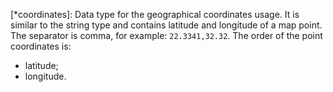 [*coordinates]: Data type for the geographical coordinates usage. It is similar to the string type and contains latitude and longitude of a map point. The separator is comma, for example: `22.3341,32.32`.
The order of the point coordinates is:
- latitude;
- longitude.